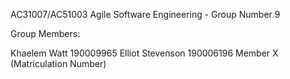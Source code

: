 AC31007/AC51003 Agile Software Engineering - Group Number 9

Group Members:

Khaelem Watt 190009965
Elliot Stevenson 190006196
Member X (Matriculation Number)
